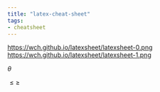 ```yaml
---
title: "latex-cheat-sheet"
tags: 
- cheatsheet
---
```


https://wch.github.io/latexsheet/latexsheet-0.png
https://wch.github.io/latexsheet/latexsheet-1.png


$\theta$

$\leq \geq$


